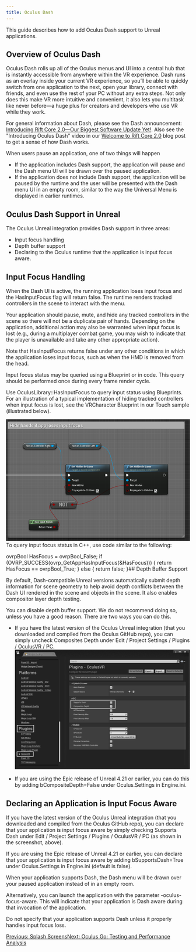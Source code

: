 ```yaml
---
title: Oculus Dash
---
```

This guide describes how to add Oculus Dash support to Unreal applications.

## Overview of Oculus Dash

Oculus Dash rolls up all of the Oculus menus and UI into a central hub that is instantly accessible from anywhere within the VR experience. Dash runs as an overlay inside your current VR experience, so you’ll be able to quickly switch from one application to the next, open your library, connect with friends, and even use the rest of your PC without any extra steps. Not only does this make VR more intuitive and convenient, it also lets you multitask like never before—a huge plus for creators and developers who use VR while they work.

For general information about Dash, please see the Dash announcement: [Introducing Rift Core 2.0—Our Biggest Software Update Yet!](https://www.oculus.com/blog/introducing-rift-core/). Also see the "Introducing Oculus Dash" video in our [Welcome to Rift Core 2.0](https://www.oculus.com/blog/welcome-to-rift-core-beta-now-available/) blog post to get a sense of how Dash works. 

 When users pause an application, one of two things will happen 

* If the application includes Dash support, the application will pause and the Dash menu UI will be drawn over the paused application.
* If the application does not include Dash support, the application will be paused by the runtime and the user will be presented with the Dash menu UI in an empty room, similar to the way the Universal Menu is displayed in earlier runtimes.
## Oculus Dash Support in Unreal

The Oculus Unreal integration provides Dash support in three areas: 

* Input focus handling
* Depth buffer support
* Declaring to the Oculus runtime that the application is input focus aware.
## Input Focus Handling

When the Dash UI is active, the running application loses input focus and the HasInputFocus flag will return false. The runtime renders tracked controllers in the scene to interact with the menu.

Your application should pause, mute, and hide any tracked controllers in the scene so there will not be a duplicate pair of hands. Depending on the application, additional action may also be warranted when input focus is lost (e.g., during a multiplayer combat game, you may wish to indicate that the player is unavailable and take any other appropriate action).

Note that HasInputFocus returns false under any other conditions in which the application loses input focus, such as when the HMD is removed from the head.

Input focus status may be queried using a Blueprint or in code. This query should be performed once during every frame render cycle.

Use OculusLibrary::HasInputFocus to query input status using Blueprints. For an illustration of a typical implementation of hiding tracked controllers when input focus is lost, see the VRCharacter Blueprint in our Touch sample (illustrated below).

![](/images/documentation-unreal-latest-concepts-unreal-dash-0.png)  
To query input focus status in C++, use code similar to the following:

ovrpBool HasFocus = ovrpBool\_False; if (OVRP\_SUCCESS(ovrp\_GetAppHasInputFocus(&HasFocus))) { return HasFocus == ovrpBool\_True; } else { return false; }## Depth Buffer Support

By default, Dash-compatible Unreal versions automatically submit depth information for scene geometry to help avoid depth conflicts between the Dash UI rendered in the scene and objects in the scene. It also enables compositor layer depth testing.

You can disable depth buffer support. We do not recommend doing so, unless you have a good reason. There are two ways you can do this.

* If you have the latest version of the Oculus Unreal integration (that you downloaded and compiled from the Oculus GitHub repo), you can simply uncheck Composites Depth under Edit / Project Settings / Plugins / OculusVR / PC. ![](/images/documentation-unreal-latest-concepts-unreal-dash-1.png)  

* If you are using the Epic release of Unreal 4.21 or earlier, you can do this by adding bCompositeDepth=False under Oculus.Settings in Engine.ini. 
## Declaring an Application is Input Focus Aware

If you have the latest version of the Oculus Unreal integration (that you downloaded and compiled from the Oculus GitHub repo), you can declare that your application is input focus aware by simply checking Supports Dash under Edit / Project Settings / Plugins / OculusVR / PC (as shown in the screenshot, above).

If you are using the Epic release of Unreal 4.21 or earlier, you can declare that your application is input focus aware by adding bSupportsDash=True under Oculus.Settings in Engine.ini (default is false).

When your application supports Dash, the Dash menu will be drawn over your paused application instead of in an empty room.

Alternatively, you can launch the application with the parameter -oculus-focus-aware. This will indicate that your application is Dash aware during that invocation of the application.

Do not specify that your application supports Dash unless it properly handles input focus loss.

[Previous: Splash Screens](/documentation/unreal/latest/concepts/unreal-loading-screens/)[Next: Oculus Go: Testing and Performance Analysis](/documentation/unreal/latest/concepts/unreal-debug-go/)